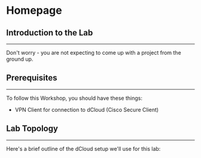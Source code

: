 # Homepage


## Introduction to the Lab
---
Don't worry - you are not expecting to come up with a project from the ground up. 

## Prerequisites
---
To follow this Workshop, you should have these things:

- VPN Client for connection to dCloud (Cisco Secure Client)


## Lab Topology 
---
Here's a brief outline of the dCloud setup we'll use for this lab:


